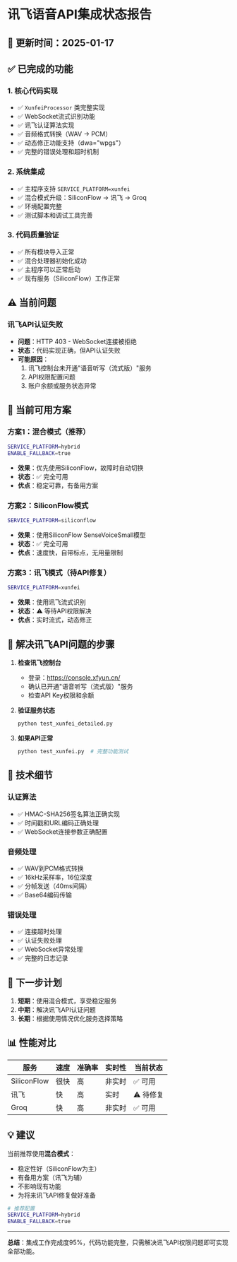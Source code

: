 # 讯飞语音API集成状态报告

## 📅 更新时间：2025-01-17

## ✅ 已完成的功能

### 1. 核心代码实现
- ✅ `XunfeiProcessor` 类完整实现
- ✅ WebSocket流式识别功能
- ✅ 讯飞认证算法实现
- ✅ 音频格式转换（WAV → PCM）
- ✅ 动态修正功能支持（dwa="wpgs"）
- ✅ 完整的错误处理和超时机制

### 2. 系统集成
- ✅ 主程序支持 `SERVICE_PLATFORM=xunfei`
- ✅ 混合模式升级：SiliconFlow → 讯飞 → Groq
- ✅ 环境配置完整
- ✅ 测试脚本和调试工具完善

### 3. 代码质量验证
- ✅ 所有模块导入正常
- ✅ 混合处理器初始化成功
- ✅ 主程序可以正常启动
- ✅ 现有服务（SiliconFlow）工作正常

## ⚠️ 当前问题

### 讯飞API认证失败
- **问题**：HTTP 403 - WebSocket连接被拒绝
- **状态**：代码实现正确，但API认证失败
- **可能原因**：
  1. 讯飞控制台未开通"语音听写（流式版）"服务
  2. API权限配置问题
  3. 账户余额或服务状态异常

## 🚀 当前可用方案

### 方案1：混合模式（推荐）
```bash
SERVICE_PLATFORM=hybrid
ENABLE_FALLBACK=true
```
- **效果**：优先使用SiliconFlow，故障时自动切换
- **状态**：✅ 完全可用
- **优点**：稳定可靠，有备用方案

### 方案2：SiliconFlow模式
```bash
SERVICE_PLATFORM=siliconflow
```
- **效果**：使用SiliconFlow SenseVoiceSmall模型
- **状态**：✅ 完全可用
- **优点**：速度快，自带标点，无用量限制

### 方案3：讯飞模式（待API修复）
```bash
SERVICE_PLATFORM=xunfei
```
- **效果**：使用讯飞流式识别
- **状态**：⚠️ 等待API权限解决
- **优点**：实时流式，动态修正

## 🔧 解决讯飞API问题的步骤

1. **检查讯飞控制台**
   - 登录：https://console.xfyun.cn/
   - 确认已开通"语音听写（流式版）"服务
   - 检查API Key权限和余额

2. **验证服务状态**
   ```bash
   python test_xunfei_detailed.py
   ```

3. **如果API正常**
   ```bash
   python test_xunfei.py  # 完整功能测试
   ```

## 📝 技术细节

### 认证算法
- ✅ HMAC-SHA256签名算法正确实现
- ✅ 时间戳和URL编码正确处理
- ✅ WebSocket连接参数正确配置

### 音频处理
- ✅ WAV到PCM格式转换
- ✅ 16kHz采样率，16位深度
- ✅ 分帧发送（40ms间隔）
- ✅ Base64编码传输

### 错误处理
- ✅ 连接超时处理
- ✅ 认证失败处理
- ✅ WebSocket异常处理
- ✅ 完整的日志记录

## 🎯 下一步计划

1. **短期**：使用混合模式，享受稳定服务
2. **中期**：解决讯飞API认证问题
3. **长期**：根据使用情况优化服务选择策略

## 📊 性能对比

| 服务 | 速度 | 准确率 | 实时性 | 当前状态 |
|------|------|--------|--------|----------|
| SiliconFlow | 很快 | 高 | 非实时 | ✅ 可用 |
| 讯飞 | 快 | 高 | 实时 | ⚠️ 待修复 |
| Groq | 快 | 高 | 非实时 | ✅ 可用 |

## 💡 建议

当前推荐使用**混合模式**：
- 稳定性好（SiliconFlow为主）
- 有备用方案（讯飞为辅）
- 不影响现有功能
- 为将来讯飞API修复做好准备

```bash
# 推荐配置
SERVICE_PLATFORM=hybrid
ENABLE_FALLBACK=true
```

---

**总结**：集成工作完成度95%，代码功能完整，只需解决讯飞API权限问题即可实现全部功能。